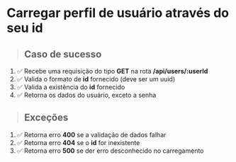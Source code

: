 # Carregar perfil de usuário através do seu id

> ## Caso de sucesso

1. ✅ Recebe uma requisição do tipo **GET** na rota **/api/users/:userId**
2. ✅ Valida o formato de **id** fornecido (deve ser um uuid)
3. ✅ Valida a existência do **id** fornecido
4. ✅ Retorna os dados do usuário, exceto a senha

> ## Exceções

1. ✅ Retorna erro **400** se a validação de dados falhar
2. ✅ Retorna erro **404** se o **id** for inexistente
3. ✅ Retorna erro **500** se der erro desconhecido no carregamento